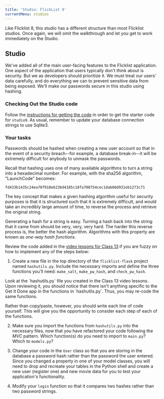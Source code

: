 ```yaml
---
title: 'Studio: FlickList 9'
currentMenu: studios
---
```


Like Flicklist 8, this studio has a different structure than most Flicklist studios. Once again, we will omit the walkthrough and let you get to work immediately on the Studio.

## Studio

We've added all of the main user-facing features to the Flicklist application. One aspect of the application that users typically don't think about is security. But we as developers should prioritize it. We must treat our users' data carefully, and do everything we can to prevent sensitive data from being exposed. We'll make our passwords secure in this studio using hashing.

### Checking Out the Studio code

Follow the [instructions for getting the code][get-the-code] in order to get the starter code for `studio9`. As usual, remember to update your database connection strings to use Sqlite3.

### Your tasks

Passwords should be hashed when creating a new user account so that in the event of a security breach--for example, a database break-in--it will be extremely difficult for anybody to unmask the passwords.

Recall that hashing uses one of many available algorithms to turn a string into a hexadecimal number. For example, with the sha256 algorithm, "LaunchCode" becomes:

```nohighlight
fd433b1435c24ea70f918e6236d4185c18fa708754cec1dab86d931eb1273c71
```

The key concept that makes a given hashing algorithm useful for security purposes is that it is structured such that it is extremely difficult, and would take an incredibly large amount of time, to reverse the process and retrieve the original string.

Generating a hash for a string is easy. Turning a hash back into the string that it came from should be very, very, very hard. The harder this reverse process is, the better the hash algorithm. Algorithms with this property are known as *one-way hash functions*.

Review the code added in the [video lessons for Class 13](../../../class-prep/13/) if you are fuzzy on how to implement any of the steps below:

1. Create a new file in the top directory of the `flicklist-flask` project named `hashutils.py`. Include the necessary imports and define the three functions you'll need: `make_salt`, `make_pw_hash`, and `check_pw_hash`.

<aside class="aside-pro-tip" markdown="1">
Look at the `hashutils.py` file you created in the Class 13 video lessons. Upon reviewing it, you should notice that there isn't anything specific to the Get It Done app in the functions in `hashutils.py`. Thus, you may re-code the same functions.

Rather than copy/paste, however, you should write each line of code yourself. This will give you the opportunity to consider each step of each of the functions.
</aside>

2. Make sure you import the functions from `hashutils.py` into the necessary files, now that you have refactored your code following the *MVC* pattern. Which function(s) do you need to import to `main.py`? Which to `models.py`?

3. Change your code in the `User` class so that you are storing in the database a password hash rather than the password the user entered. Since you changed a property in one of your model classes, you will need to drop and recreate your tables in the Python shell and create a new user (register one) and new movie data for you to test your application's functionality.

4. Modify your `login` function so that it compares two hashes rather than two password strings.


[get-the-code]: ../getting-the-code/
